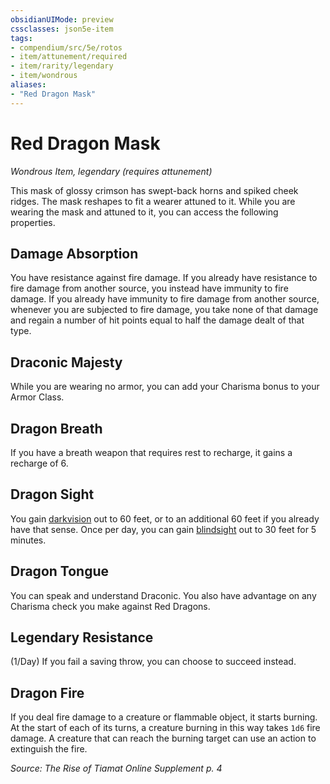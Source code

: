 ```yaml
---
obsidianUIMode: preview
cssclasses: json5e-item
tags:
- compendium/src/5e/rotos
- item/attunement/required
- item/rarity/legendary
- item/wondrous
aliases: 
- "Red Dragon Mask"
---
```

# Red Dragon Mask
*Wondrous Item, legendary (requires attunement)*  


This mask of glossy crimson has swept-back horns and spiked cheek ridges. The mask reshapes to fit a wearer attuned to it. While you are wearing the mask and attuned to it, you can access the following properties.

## Damage Absorption

You have resistance against fire damage. If you already have resistance to fire damage from another source, you instead have immunity to fire damage. If you already have immunity to fire damage from another source, whenever you are subjected to fire damage, you take none of that damage and regain a number of hit points equal to half the damage dealt of that type.

## Draconic Majesty

While you are wearing no armor, you can add your Charisma bonus to your Armor Class.

## Dragon Breath

If you have a breath weapon that requires rest to recharge, it gains a recharge of 6.

## Dragon Sight

You gain [darkvision](/Systems/5e/rules/senses.md#darkvision) out to 60 feet, or to an additional 60 feet if you already have that sense. Once per day, you can gain [blindsight](/Systems/5e/rules/senses.md#blindsight) out to 30 feet for 5 minutes.

## Dragon Tongue

You can speak and understand Draconic. You also have advantage on any Charisma check you make against Red Dragons.

## Legendary Resistance

(1/Day) If you fail a saving throw, you can choose to succeed instead.

## Dragon Fire

If you deal fire damage to a creature or flammable object, it starts burning. At the start of each of its turns, a creature burning in this way takes `1d6` fire damage. A creature that can reach the burning target can use an action to extinguish the fire.

*Source: The Rise of Tiamat Online Supplement p. 4*